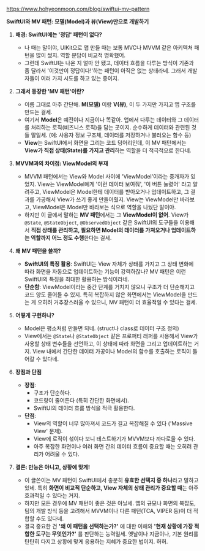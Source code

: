 https://www.hohyeonmoon.com/blog/swiftui-mv-pattern

**SwiftUI와 MV 패턴: 모델(Model)과 뷰(View)만으로 개발하기**

1.  **배경: SwiftUI에는 '정답' 패턴이 없다?**
    * 나 때는 말이야, UIKit으로 앱 만들 때는 보통 MVC나 MVVM 같은 아키텍처 패턴을 많이 썼지. 역할 분담이 비교적 명확했어.
    * 그런데 SwiftUI는 나온 지 얼마 안 됐고, 데이터 흐름을 다루는 방식이 기존과 좀 달라서 '이것만이 정답이다!'하는 패턴이 아직은 없는 상태라네. 그래서 개발자들이 여러 가지 시도를 하고 있는 중이지.

2.  **그래서 등장한 'MV 패턴'이란?**
    * 이름 그대로 아주 간단해. **M(모델)** 이랑 **V(뷰)**, 이 두 가지만 가지고 앱 구조를 만드는 걸세.
    * 여기서 **Model**은 예전이나 지금이나 똑같아. 앱에서 다루는 데이터와 그 데이터를 처리하는 로직(비즈니스 로직)을 담는 곳이지. 순수하게 데이터와 관련된 것들 말일세. (예: 사용자 정보 구조체, 데이터를 저장하거나 불러오는 함수 등)
    * **View**는 SwiftUI에서 화면을 그리는 코드 덩어리인데, 이 MV 패턴에서는 **View가 직접 상태(State)를 가지고 관리**하는 역할을 더 적극적으로 한다네.

3.  **MVVM과의 차이점: ViewModel의 부재**
    * MVVM 패턴에서는 View와 Model 사이에 'ViewModel'이라는 중개자가 있었지. View는 ViewModel에게 '이런 데이터 보여줘', '이 버튼 눌렸어' 라고 알려주고, ViewModel은 Model한테 데이터를 받아오거나 업데이트하고, 그 결과를 가공해서 View가 쓰기 좋게 만들어줬지. View는 ViewModel만 바라보고, ViewModel은 Model만 바라보는 식으로 역할을 나눴단 말이야.
    * 하지만 이 글에서 말하는 **MV 패턴**에서는 그 **ViewModel이 없어**. View가 `@State`, `@StateObject`, `@ObservedObject` 같은 SwiftUI의 도구들을 이용해서 **직접 상태를 관리하고, 필요하면 Model의 데이터를 가져오거나 업데이트하는 역할까지 어느 정도 수행**한다는 걸세.

4.  **왜 MV 패턴을 쓸까?**
    * **SwiftUI의 특징 활용**: SwiftUI는 View 자체가 상태를 가지고 그 상태 변화에 따라 화면을 자동으로 업데이트하는 기능이 강력하잖나? MV 패턴은 이런 SwiftUI의 특징을 최대한 활용하는 방식이라네.
    * **단순함**: ViewModel이라는 중간 단계를 거치지 않으니 구조가 더 단순해지고 코드 양도 줄어들 수 있지. 특히 복잡하지 않은 화면에서는 ViewModel을 만드는 게 오히려 거추장스러울 수 있으니, MV 패턴이 더 효율적일 수 있다는 걸세.

5.  **어떻게 구현하나?**
    * Model은 평소처럼 만들면 되네. (struct나 class로 데이터 구조 정의)
    * View에서는 `@State`나 `@StateObject` 같은 프로퍼티 래퍼를 사용해서 View가 사용할 상태 변수들을 선언하고, 이 상태에 따라 화면을 그리고 업데이트하는 거지. View 내에서 간단한 데이터 가공이나 Model의 함수를 호출하는 로직이 들어갈 수 있다네.

6.  **장점과 단점**
    * **장점**:
        * 구조가 단순하다.
        * 코드량이 줄어든다 (특히 간단한 화면에서).
        * SwiftUI의 데이터 흐름 방식을 적극 활용한다.
    * **단점**:
        * View의 역할이 너무 많아져서 코드가 길고 복잡해질 수 있다 ('Massive View' 문제).
        * View에 로직이 섞이다 보니 테스트하기가 MVVM보다 까다로울 수 있다.
        * 아주 복잡한 화면이나 여러 화면 간의 데이터 흐름이 중요할 때는 오히려 관리가 어려울 수 있다.

7.  **결론: 만능은 아니고, 상황에 맞게!**
    * 이 글쓴이는 MV 패턴이 SwiftUI에서 충분히 **유효한 선택지 중 하나**라고 말하고 있네. 특히 **화면이 비교적 단순하고, View 자체의 상태 관리가 중요할 때**는 아주 효과적일 수 있다는 거지.
    * 하지만 모든 경우에 MV 패턴이 좋은 것은 아닐세. 앱의 규모나 화면의 복잡도, 팀의 개발 방식 등을 고려해서 MVVM이나 다른 패턴(TCA, VIPER 등)이 더 적합할 수도 있다네.
    * 결국 중요한 건 **'왜 이 패턴을 선택하는가?'** 에 대한 이해와 **'현재 상황에 가장 적합한 도구는 무엇인가?'** 를 판단하는 능력일세. 옛날이나 지금이나, 기본 원리를 탄탄히 다지고 상황에 맞게 응용하는 지혜가 중요한 법이지. 허허.